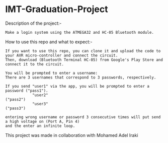 # IMT-Graduation-Project

Description of the project:-

    Make a login system using the ATMEGA32 and HC-05 Bluetooth module.

How to use this repo and what to expect:-

    If you want to use this repo, you can clone it and upload the code to your AVR micro-controller and connect the circuit.
    Then, download (Bluetooth Terminal HC-05) from Google's Play Store and connect it to the circuit.

    You will be prompted to enter a username:
    There are 3 usernames that correspond to 3 passwords, respectively.

    If you send "user1" via the app, you will be prompted to enter a password ("pass1").
                "user2"                                                       ("pass2")
                "user3"                                                       ("pass3")

    entering wrong username or password 3 consecutive times will put send a high voltage on (Port A, Pin 4)
    and the enter an infinite loop.
    
    



This project was made in collaboration with Mohamed Adel Iraki 
